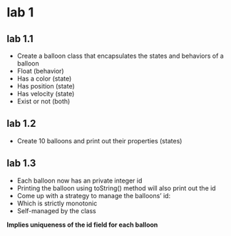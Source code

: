 
# lab 1

## lab 1.1

* Create a balloon class that encapsulates the states and behaviors of a balloon
 * Float (behavior)
 * Has a color (state)
 * Has position (state)
 * Has velocity (state)
 * Exist or not (both)

## lab 1.2

* Create 10 balloons and print out their properties (states)

## lab 1.3

* Each balloon now has an private integer id
* Printing the balloon using toString() method will also print out the id
* Come up with a strategy to manage the balloons’ id:
 * Which is strictly monotonic
 * Self-managed by the class

**Implies uniqueness of the id field for each balloon**
